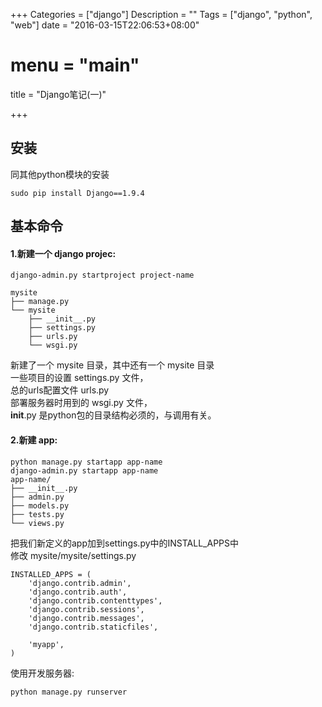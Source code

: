 +++
Categories = ["django"]
Description = ""
Tags = ["django", "python", "web"]
date = "2016-03-15T22:06:53+08:00"
# menu = "main"
title = "Django笔记(一)"

+++

## 安装
同其他python模块的安装

    sudo pip install Django==1.9.4

## 基本命令
#### 1.新建一个 django projec:

    django-admin.py startproject project-name

    mysite
    ├── manage.py
    └── mysite
        ├── __init__.py
        ├── settings.py
        ├── urls.py
        └── wsgi.py

新建了一个 mysite 目录，其中还有一个 mysite 目录  
一些项目的设置 settings.py 文件，  
总的urls配置文件 urls.py  
部署服务器时用到的 wsgi.py 文件，  
__init__.py 是python包的目录结构必须的，与调用有关。

<!--more-->
#### 2.新建 app:

    python manage.py startapp app-name
    django-admin.py startapp app-name
    app-name/
    ├── __init__.py
    ├── admin.py
    ├── models.py
    ├── tests.py
    └── views.py
把我们新定义的app加到settings.py中的INSTALL_APPS中  
修改 mysite/mysite/settings.py

    INSTALLED_APPS = (
        'django.contrib.admin',
        'django.contrib.auth',
        'django.contrib.contenttypes',
        'django.contrib.sessions',
        'django.contrib.messages',
        'django.contrib.staticfiles',
    
        'myapp',
    )





使用开发服务器:

    python manage.py runserver

